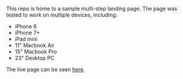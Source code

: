 This repo is home to a sample multi-step landing page. The page was tested to work on multiple devices, including:

  * iPhone 6
  * iPhone 7+
  * iPad mini
  * 11" Macbook Air
  * 15" Macbook Pro
  * 23" Desktop PC

The live page can be seen [here](https://vaughnanton.github.io/quantum_lander/).
